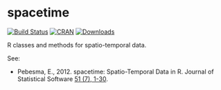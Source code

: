 spacetime
=========

[![Build Status](https://travis-ci.org/edzer/spacetime.png?branch=master)](https://travis-ci.org/edzer/spacetime) [![CRAN](http://www.r-pkg.org/badges/version/spacetime)](http://cran.rstudio.com/package=spacetime) [![Downloads](http://cranlogs.r-pkg.org/badges/spacetime?color=brightgreen)](http://www.r-pkg.org/pkg/spacetime)

R classes and methods for spatio-temporal data. 

See:

* Pebesma, E., 2012. spacetime: Spatio-Temporal Data in R. 
Journal of Statistical Software [51 (7), 1-30](http://www.jstatsoft.org/v51/i07/).
